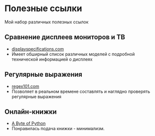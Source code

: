 # Полезные ссылки
Мой набор различных полезных ссылок

## Сравнение дисплеев мониторов и ТВ
* [displayspecifications.com](https://www.displayspecifications.com/ru)
* Имеет обширный список различных моделей с подробной технической информацией о дисплеях

## Регулярные выражения
* [regex101.com](https://regex101.com/)
* Позволяет в реальном времене составлять и наглядно проверять регулярные выражения

## Онлайн-книжки
* [A Byte of Python](https://python.swaroopch.com/)
* Понравилась подача книжки - минимализм.
